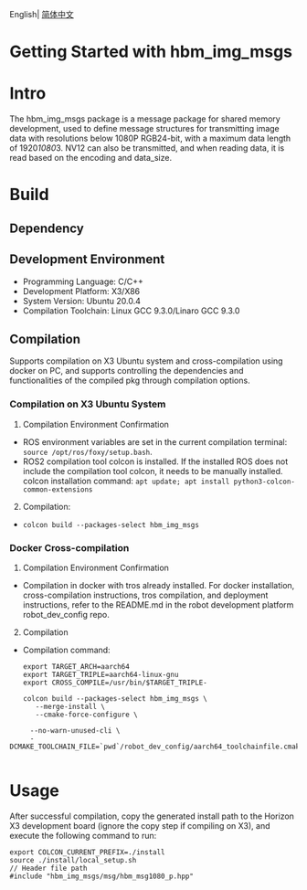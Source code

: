 English| [简体中文](./README_cn.md)

Getting Started with hbm_img_msgs
=======


# Intro

The hbm_img_msgs package is a message package for shared memory development, used to define message structures for transmitting image data with resolutions below 1080P RGB24-bit, with a maximum data length of 1920*1080*3. NV12 can also be transmitted, and when reading data, it is read based on the encoding and data_size.

# Build

## Dependency

## Development Environment

- Programming Language: C/C++
- Development Platform: X3/X86
- System Version: Ubuntu 20.0.4
- Compilation Toolchain: Linux GCC 9.3.0/Linaro GCC 9.3.0

## Compilation

Supports compilation on X3 Ubuntu system and cross-compilation using docker on PC, and supports controlling the dependencies and functionalities of the compiled pkg through compilation options.

### Compilation on X3 Ubuntu System
1. Compilation Environment Confirmation

- ROS environment variables are set in the current compilation terminal: `source /opt/ros/foxy/setup.bash`.
- ROS2 compilation tool colcon is installed. If the installed ROS does not include the compilation tool colcon, it needs to be manually installed. colcon installation command: `apt update; apt install python3-colcon-common-extensions`

2. Compilation:
- `colcon build --packages-select hbm_img_msgs`

### Docker Cross-compilation
1. Compilation Environment Confirmation

- Compilation in docker with tros already installed. For docker installation, cross-compilation instructions, tros compilation, and deployment instructions, refer to the README.md in the robot development platform robot_dev_config repo.

2. Compilation

- Compilation command:

  ```
  export TARGET_ARCH=aarch64
  export TARGET_TRIPLE=aarch64-linux-gnu
  export CROSS_COMPILE=/usr/bin/$TARGET_TRIPLE-
  
  colcon build --packages-select hbm_img_msgs \
     --merge-install \
     --cmake-force-configure \
```--cmake-args \
     --no-warn-unused-cli \
     -DCMAKE_TOOLCHAIN_FILE=`pwd`/robot_dev_config/aarch64_toolchainfile.cmake
     
  ```


# Usage

After successful compilation, copy the generated install path to the Horizon X3 development board (ignore the copy step if compiling on X3), and execute the following command to run:

```
export COLCON_CURRENT_PREFIX=./install
source ./install/local_setup.sh
// Header file path
#include "hbm_img_msgs/msg/hbm_msg1080_p.hpp"
```